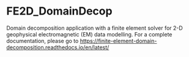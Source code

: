 # FE2D_DomainDecop
Domain decomposition application with a finite element solver for 2-D geophysical electromagnetic (EM) data modelling. For a complete documentation, please go to https://finite-element-domain-decomposition.readthedocs.io/en/latest/
